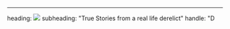 ---
heading: <img src="images/derelictdb.png">
subheading: "True Stories from a real life derelict"
handle: "D